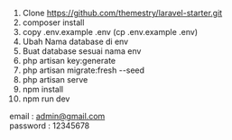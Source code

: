 1. Clone https://github.com/themestry/laravel-starter.git
2. composer install
3. copy .env.example .env  (cp .env.example .env)
4. Ubah Nama database di env
5. Buat database sesuai nama env
6. php artisan key:generate
7. php artisan migrate:fresh --seed
8. php artisan serve
9. npm install
10. npm run dev


email : admin@gmail.com <br>
password : 12345678
